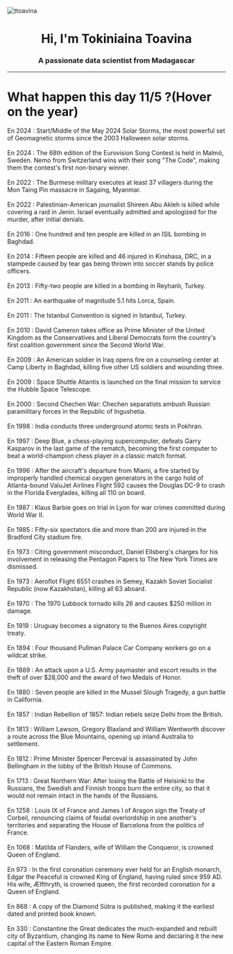 
<p align="left"> <img src="https://komarev.com/ghpvc/?username=ttoavina&label=Profile%20views&color=0e75b6&style=flat" alt="ttoavina" /> </p>
<h1 align="center">Hi, I'm Tokiniaina Toavina</h1>
<h3 align="center">A passionate data scientist from Madagascar</h3>
    
<hr/>
<h1> What happen this day 11/5 ?(Hover on the year)</h1>

En 2024 : Start/Middle of the May 2024 Solar Storms, the most powerful set of Geomagnetic storms since the 2003 Halloween solar storms.
<br/><br/>
En 2024 : The 68th edition of the Eurovision Song Contest is held in Malmö, Sweden. Nemo from Switzerland wins with their song "The Code", making them the contest's first non-binary winner.
<br/><br/>
En 2022 : The Burmese military executes at least 37 villagers during the Mon Taing Pin massacre in Sagaing, Myanmar.
<br/><br/>
En 2022 : Palestinian-American journalist Shireen Abu Akleh is killed while covering a raid in Jenin. Israel eventually admitted and apologized for the murder, after initial denials.
<br/><br/>
En 2016 : One hundred and ten people are killed in an ISIL bombing in Baghdad.
<br/><br/>
En 2014 : Fifteen people are killed and 46 injured in Kinshasa, DRC, in a stampede caused by tear gas being thrown into soccer stands by police officers.
<br/><br/>
En 2013 : Fifty-two people are killed in a bombing in Reyhanlı, Turkey.
<br/><br/>
En 2011 : An earthquake of magnitude 5.1 hits Lorca, Spain.
<br/><br/>
En 2011 : The Istanbul Convention is signed in Istanbul, Turkey.
<br/><br/>
En 2010 : David Cameron takes office as Prime Minister of the United Kingdom as the Conservatives and Liberal Democrats form the country's first coalition government since the Second World War.
<br/><br/>
En 2009 : An American soldier in Iraq opens fire on a counseling center at Camp Liberty in Baghdad, killing five other US soldiers and wounding three.
<br/><br/>
En 2009 : Space Shuttle Atlantis is launched on the final mission to service the Hubble Space Telescope.
<br/><br/>
En 2000 : Second Chechen War: Chechen separatists ambush Russian paramilitary forces in the Republic of Ingushetia.
<br/><br/>
En 1998 : India conducts three underground atomic tests in Pokhran.
<br/><br/>
En 1997 : Deep Blue, a chess-playing supercomputer, defeats Garry Kasparov in the last game of the rematch, becoming the first computer to beat a world-champion chess player in a classic match format.
<br/><br/>
En 1996 : After the aircraft's departure from Miami, a fire started by improperly handled chemical oxygen generators in the cargo hold of Atlanta-bound ValuJet Airlines Flight 592 causes the Douglas DC-9 to crash in the Florida Everglades, killing all 110 on board.
<br/><br/>
En 1987 : Klaus Barbie goes on trial in Lyon for war crimes committed during World War II.
<br/><br/>
En 1985 : Fifty-six spectators die and more than 200 are injured in the Bradford City stadium fire.
<br/><br/>
En 1973 : Citing government misconduct, Daniel Ellsberg's charges for his involvement in releasing the Pentagon Papers to The New York Times are dismissed.
<br/><br/>
En 1973 : Aeroflot Flight 6551 crashes in Semey, Kazakh Soviet Socialist Republic (now Kazakhstan), killing all 63 aboard.
<br/><br/>
En 1970 : The 1970 Lubbock tornado kills 26 and causes $250 million in damage.
<br/><br/>
En 1919 : Uruguay becomes a signatory to the Buenos Aires copyright treaty.
<br/><br/>
En 1894 : Four thousand Pullman Palace Car Company workers go on a wildcat strike.
<br/><br/>
En 1889 : An attack upon a U.S. Army paymaster and escort results in the theft of over $28,000 and the award of two Medals of Honor.
<br/><br/>
En 1880 : Seven people are killed in the Mussel Slough Tragedy, a gun battle in California.
<br/><br/>
En 1857 : Indian Rebellion of 1857: Indian rebels seize Delhi from the British.
<br/><br/>
En 1813 : William Lawson, Gregory Blaxland and William Wentworth discover a route across the Blue Mountains, opening up inland Australia to settlement.
<br/><br/>
En 1812 : Prime Minister Spencer Perceval is assassinated by John Bellingham in the lobby of the British House of Commons.
<br/><br/>
En 1713 : Great Northern War: After losing the Battle of Helsinki to the Russians, the Swedish and Finnish troops burn the entire city, so that it would not remain intact in the hands of the Russians.
<br/><br/>
En 1258 : Louis IX of France and James I of Aragon sign the Treaty of Corbeil, renouncing claims of feudal overlordship in one another's territories and separating the House of Barcelona from the politics of France.
<br/><br/>
En 1068 : Matilda of Flanders, wife of William the Conqueror, is crowned Queen of England.
<br/><br/>
En 973 : In the first coronation ceremony ever held for an English monarch, Edgar the Peaceful is crowned King of England, having ruled since 959 AD. His wife, Ælfthryth, is crowned queen, the first recorded coronation for a Queen of England.
<br/><br/>
En 868 : A copy of the Diamond Sūtra is published,  making it the earliest dated and printed book known.
<br/><br/>
En 330 : Constantine the Great dedicates the much-expanded and rebuilt city of Byzantium, changing its name to New Rome and declaring it the new capital of the Eastern Roman Empire.
<br/><br/>
